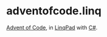 # adventofcode.linq
[Advent of Code](https://adventofcode.com), in [LinqPad](https://linqpad.net/) with [C#](https://en.wikipedia.org/wiki/C_Sharp_(programming_language)).
